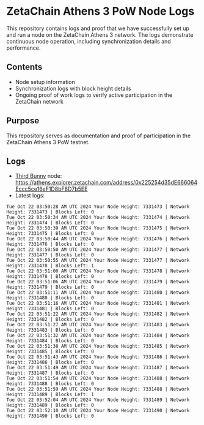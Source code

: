 # ZetaChain Athens 3 PoW Node Logs
This repository contains logs and proof that we have successfully set up and run a node on the ZetaChain Athens 3 network. The logs demonstrate continuous node operation, including synchronization details and performance.

## Contents
- Node setup information
- Synchronization logs with block height details
- Ongoing proof of work logs to verify active participation in the ZetaChain network

## Purpose
This repository serves as documentation and proof of participation in the ZetaChain Athens 3 PoW testnet.

## Logs

- [Third Bunny](https://thirdbunny.xyz/) node: https://athens.explorer.zetachain.com/address/0x225254d35dE666064Eccc5ce16eF1D8bF8D7b5EE
- Latest logs:
```
Tue Oct 22 03:50:28 AM UTC 2024 Your Node Height: 7331473 | Network Height: 7331473 | Blocks Left: 0
Tue Oct 22 03:50:34 AM UTC 2024 Your Node Height: 7331474 | Network Height: 7331474 | Blocks Left: 0
Tue Oct 22 03:50:39 AM UTC 2024 Your Node Height: 7331475 | Network Height: 7331475 | Blocks Left: 0
Tue Oct 22 03:50:44 AM UTC 2024 Your Node Height: 7331476 | Network Height: 7331476 | Blocks Left: 0
Tue Oct 22 03:50:50 AM UTC 2024 Your Node Height: 7331477 | Network Height: 7331477 | Blocks Left: 0
Tue Oct 22 03:50:55 AM UTC 2024 Your Node Height: 7331477 | Network Height: 7331478 | Blocks Left: 1
Tue Oct 22 03:51:00 AM UTC 2024 Your Node Height: 7331478 | Network Height: 7331478 | Blocks Left: 0
Tue Oct 22 03:51:06 AM UTC 2024 Your Node Height: 7331479 | Network Height: 7331479 | Blocks Left: 0
Tue Oct 22 03:51:11 AM UTC 2024 Your Node Height: 7331480 | Network Height: 7331480 | Blocks Left: 0
Tue Oct 22 03:51:16 AM UTC 2024 Your Node Height: 7331481 | Network Height: 7331481 | Blocks Left: 0
Tue Oct 22 03:51:22 AM UTC 2024 Your Node Height: 7331482 | Network Height: 7331482 | Blocks Left: 0
Tue Oct 22 03:51:27 AM UTC 2024 Your Node Height: 7331483 | Network Height: 7331483 | Blocks Left: 0
Tue Oct 22 03:51:32 AM UTC 2024 Your Node Height: 7331484 | Network Height: 7331484 | Blocks Left: 0
Tue Oct 22 03:51:38 AM UTC 2024 Your Node Height: 7331485 | Network Height: 7331485 | Blocks Left: 0
Tue Oct 22 03:51:43 AM UTC 2024 Your Node Height: 7331486 | Network Height: 7331486 | Blocks Left: 0
Tue Oct 22 03:51:49 AM UTC 2024 Your Node Height: 7331487 | Network Height: 7331487 | Blocks Left: 0
Tue Oct 22 03:51:54 AM UTC 2024 Your Node Height: 7331488 | Network Height: 7331488 | Blocks Left: 0
Tue Oct 22 03:51:59 AM UTC 2024 Your Node Height: 7331488 | Network Height: 7331489 | Blocks Left: 1
Tue Oct 22 03:52:04 AM UTC 2024 Your Node Height: 7331489 | Network Height: 7331489 | Blocks Left: 0
Tue Oct 22 03:52:10 AM UTC 2024 Your Node Height: 7331490 | Network Height: 7331490 | Blocks Left: 0
```

